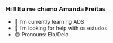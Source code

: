 ### Hi!! Eu me chamo Amanda Freitas 

- 🌱 I’m currently learning ADS
- 🤔 I’m looking for help with os  estudos
- 😄 Pronouns: Ela/Dela

<div>
  <a href-"https://beacons.ai/amandafreitas">
